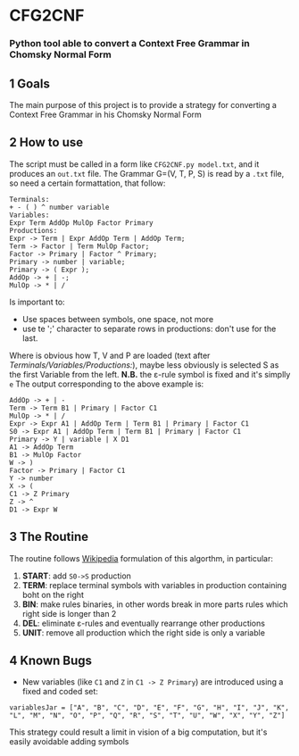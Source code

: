 # CFG2CNF
### Python tool able to convert a Context Free Grammar in Chomsky Normal Form

## 1 Goals
The main purpose of this project is to provide a strategy for converting a Context Free Grammar in his Chomsky Normal Form

## 2 How to use
The script must be called in a form like ``CFG2CNF.py model.txt``, and it produces an ``out.txt`` file.
The Grammar G=(V, T, P, S) is read by a `.txt` file, so need a certain formattation, that follow:
```
Terminals:
+ - ( ) ^ number variable
Variables:
Expr Term AddOp MulOp Factor Primary
Productions:
Expr -> Term | Expr AddOp Term | AddOp Term;
Term -> Factor | Term MulOp Factor;
Factor -> Primary | Factor ^ Primary;
Primary -> number | variable;
Primary -> ( Expr );
AddOp -> + | -;
MulOp -> * | /
```
Is important to:
* Use spaces between symbols, one space, not more
* use te ';' character to separate rows in productions: don't use for the last.

Where is obvious how T, V and P are loaded (text after *Terminals/Variables/Productions:*), maybe less obviously is selected S as the first Variable from the left.
**N.B.** the ε-rule symbol is fixed and it's simplly ``e``
The output corresponding to the above example is:
```
AddOp -> + | -
Term -> Term B1 | Primary | Factor C1
MulOp -> * | /
Expr -> Expr A1 | AddOp Term | Term B1 | Primary | Factor C1
S0 -> Expr A1 | AddOp Term | Term B1 | Primary | Factor C1
Primary -> Y | variable | X D1
A1 -> AddOp Term
B1 -> MulOp Factor
W -> )
Factor -> Primary | Factor C1
Y -> number
X -> (
C1 -> Z Primary
Z -> ^
D1 -> Expr W
```

## 3 The Routine
The routine follows [Wikipedia](https://en.wikipedia.org/wiki/Chomsky_normal_form) formulation of this algorthm, in particular:
1. **START**: add ``S0->S`` production
2. **TERM**: replace terminal symbols with variables in production containing boht on the right
3. **BIN**: make rules binaries, in other words break in more parts rules which right side is longer than 2
4. **DEL**: eliminate ε-rules and eventually rearrange other productions
5. **UNIT**: remove all production which the right side is only a variable


## 4 Known Bugs
* New variables (like `C1` and `Z` in `C1 -> Z Primary`) are introduced using a fixed and coded set:
```
variablesJar = ["A", "B", "C", "D", "E", "F", "G", "H", "I", "J", "K", "L", "M", "N", "O", "P", "Q", "R", "S", "T", "U", "W", "X", "Y", "Z"]
```
This strategy could result a limit in vision of a big computation, but it's easily avoidable adding symbols
